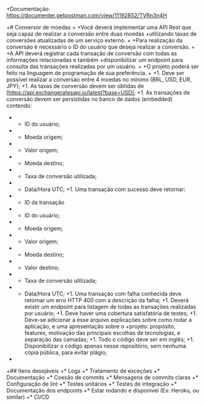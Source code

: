 +Documentação: https://documenter.getpostman.com/view/11192852/TVRn3n4H

+# Conversor de moedas
+
+Você deverá implementar uma API Rest que seja capaz de realizar a conversão entre duas moedas
+utilizando taxas de conversões atualizadas de um serviço externo.
+
+Para realização da conversão é necessário o ID do usuário que deseja realizar a conversão.
+
+A API deverá registrar cada transação de conversão com todas as informações relacionadas e também
+disponibilizar um endpoint para consulta das transações realizadas por um usuário.
+
+O projeto poderá ser feito na linguagem de programação de sua preferência.
+
+1. Deve ser possível realizar a conversão entre 4 moedas no mínimo (BRL, USD, EUR, JPY);
+1. As taxas de conversão devem ser obtidas de [https://api.exchangeratesapi.io/latest?base=USD];
+1. As transações de conversão devem ser persistidas no banco de dados (embedded) contendo:
+    * ID do usuário;
+    * Moeda origem;
+    * Valor origem;
+    * Moeda destino;
+    * Taxa de conversão utilizada;
+    * Data/Hora UTC;
+1. Uma transação com sucesso deve retornar:
+    * ID da transação
+    * ID do usuário;
+    * Moeda origem;
+    * Valor origem;
+    * Moeda destino;
+    * Valor destino;
+    * Taxa de conversão utilizada;
+    * Data/Hora UTC;
+1. Uma transação com falha conhecida deve retornar um erro HTTP 400 com a descrição da falha;
+1. Deverá existir um endpoint para listagem de todas as transações realizadas por usuário;
+1. Deve haver uma cobertura satisfatória de testes;
+1. Deve-se adicionar a esse arquivo explicações sobre como rodar a aplicação, e uma apresentação sobre o
+projeto: propósito, features, motivação das principais escolhas de tecnologias, e separação das camadas;
+1. Todo o código deve ser em inglês;
+1. Disponibilizar o código apenas nesse repositório, sem nenhuma cópia pública, para evitar plágio;
+
+## Itens desejáveis
+* Logs
+* Tratamento de exceções
+* Documentação
+* Coesão de commits
+* Mensagens de commits claras
+* Configuração de lint
+* Testes unitários
+* Testes de integração
+* Documentação dos endpoints
+* Estar rodando e disponível (Ex: Heroku, ou similar)
+* CI/CD